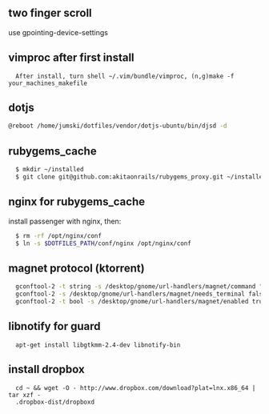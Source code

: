 
## two finger scroll

use gpointing-device-settings

## vimproc after first install
```
  After install, turn shell ~/.vim/bundle/vimproc, (n,g)make -f your_machines_makefile
```

## dotjs
```bash
@reboot /home/jumski/dotfiles/vendor/dotjs-ubuntu/bin/djsd -d
```


## rubygems_cache

```bash
  $ mkdir ~/installed
  $ git clone git@github.com:akitaonrails/rubygems_proxy.git ~/installed/
```

## nginx for rubygems_cache

  install passenger with nginx, then:

```bash
  $ rm -rf /opt/nginx/conf
  $ ln -s $DOTFILES_PATH/conf/nginx /opt/nginx/conf
```

## magnet protocol (ktorrent)

```bash
  gconftool-2 -t string -s /desktop/gnome/url-handlers/magnet/command "/usr/bin/ktorrent %s"
  gconftool-2 -s /desktop/gnome/url-handlers/magnet/needs_terminal false -t bool
  gconftool-2 -t bool -s /desktop/gnome/url-handlers/magnet/enabled true
```

## libnotify for guard

```
  apt-get install libgtkmm-2.4-dev libnotify-bin
```

## install dropbox

```
  cd ~ && wget -O - http://www.dropbox.com/download?plat=lnx.x86_64 | tar xzf -
  .dropbox-dist/dropboxd
```
